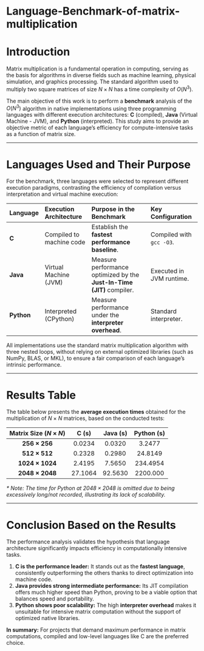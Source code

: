 # Language-Benchmark-of-matrix-multiplication
#  Introduction

Matrix multiplication is a fundamental operation in computing, serving as the basis for algorithms in diverse fields such as machine learning, physical simulation, and graphics processing. The standard algorithm used to multiply two square matrices of size $N \times N$ has a time complexity of $O(N^3)$.

The main objective of this work is to perform a **benchmark** analysis of the $O(N^3)$ algorithm in native implementations using three programming languages with different execution architectures: **C** (compiled), **Java** (Virtual Machine - JVM), and **Python** (interpreted). This study aims to provide an objective metric of each language’s efficiency for compute-intensive tasks as a function of matrix size.

---

#  Languages Used and Their Purpose

For the benchmark, three languages were selected to represent different execution paradigms, contrasting the efficiency of compilation versus interpretation and virtual machine execution:

| Language | Execution Architecture | Purpose in the Benchmark | Key Configuration |
| :------- | :---------------------- | :------------------------ | :---------------- |
| **C** | Compiled to machine code | Establish the **fastest performance baseline**. | Compiled with `gcc -O3`. |
| **Java** | Virtual Machine (JVM) | Measure performance optimized by the **Just-In-Time (JIT)** compiler. | Executed in JVM runtime. |
| **Python** | Interpreted (CPython) | Measure performance under the **interpreter overhead**. | Standard interpreter. |

All implementations use the standard matrix multiplication algorithm with three nested loops, without relying on external optimized libraries (such as NumPy, BLAS, or MKL), to ensure a fair comparison of each language’s intrinsic performance.

---

#  Results Table

The table below presents the **average execution times** obtained for the multiplication of $N \times N$ matrices, based on the conducted tests:

| Matrix Size ($N \times N$) | C (s) | Java (s) | Python (s) |
| :-------------------------: | :---: | :------: | :--------: |
| **$256 \times 256$** | 0.0234 | 0.0320 | 3.2477 |
| **$512 \times 512$** | 0.2328 | 0.2980 | 24.8149 |
| **$1024 \times 1024$** | 2.4195 | 7.5650 | 234.4954 |
| **$2048 \times 2048$** | 27.1064 | 92.5630 | 2200.000|

*\* Note: The time for Python at $2048 \times 2048$ is omitted due to being excessively long/not recorded, illustrating its lack of scalability.*

---

#  Conclusion Based on the Results

The performance analysis validates the hypothesis that language architecture significantly impacts efficiency in computationally intensive tasks.

1. **C is the performance leader:** It stands out as the **fastest language**, consistently outperforming the others thanks to direct optimization into machine code.  
2. **Java provides strong intermediate performance:** Its JIT compilation offers much higher speed than Python, proving to be a viable option that balances speed and portability.  
3. **Python shows poor scalability:** The high **interpreter overhead** makes it unsuitable for intensive matrix computation without the support of optimized native libraries.

**In summary:** For projects that demand maximum performance in matrix computations, compiled and low-level languages like C are the preferred choice.
